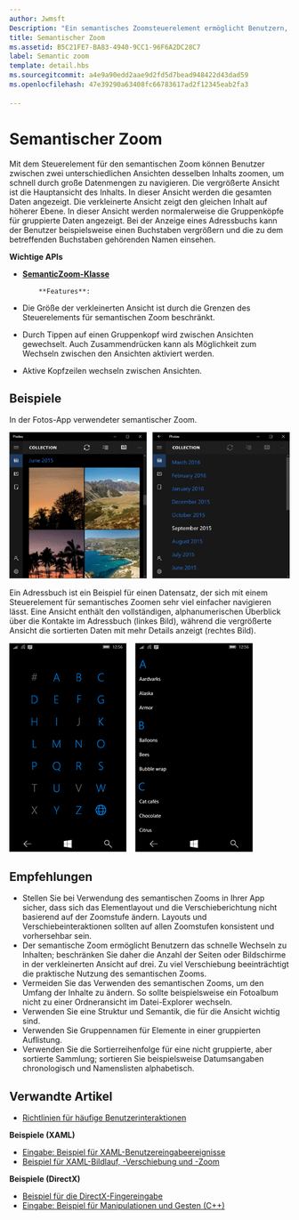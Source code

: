 ```yaml
---
author: Jwmsft
Description: "Ein semantisches Zoomsteuerelement ermöglicht Benutzern, zwischen zwei verschiedenen semantischen Ansichten des gleichen Datensatzes zu zoomen."
title: Semantischer Zoom
ms.assetid: B5C21FE7-BA83-4940-9CC1-96F6A2DC28C7
label: Semantic zoom
template: detail.hbs
ms.sourcegitcommit: a4e9a90edd2aae9d2fd5d7bead948422d43dad59
ms.openlocfilehash: 47e39290a63408fc66783617ad2f12345eab2fa3

---
```


# Semantischer Zoom



Mit dem Steuerelement für den semantischen Zoom können Benutzer zwischen zwei unterschiedlichen Ansichten desselben Inhalts zoomen, um schnell durch große Datenmengen zu navigieren. Die vergrößerte Ansicht ist die Hauptansicht des Inhalts. In dieser Ansicht werden die gesamten Daten angezeigt. Die verkleinerte Ansicht zeigt den gleichen Inhalt auf höherer Ebene. In dieser Ansicht werden normalerweise die Gruppenköpfe für gruppierte Daten angezeigt. Bei der Anzeige eines Adressbuchs kann der Benutzer beispielsweise einen Buchstaben vergrößern und die zu dem betreffenden Buchstaben gehörenden Namen einsehen. 

**Wichtige APIs**

-   [**SemanticZoom-Klasse**](https://msdn.microsoft.com/library/windows/apps/hh702601)


            **Features**:

-   Die Größe der verkleinerten Ansicht ist durch die Grenzen des Steuerelements für semantischen Zoom beschränkt.
-   Durch Tippen auf einen Gruppenkopf wird zwischen Ansichten gewechselt. Auch Zusammendrücken kann als Möglichkeit zum Wechseln zwischen den Ansichten aktiviert werden.
-   Aktive Kopfzeilen wechseln zwischen Ansichten.

## Beispiele

In der Fotos-App verwendeter semantischer Zoom.

![In der Fotos-App verwendeter semantischer Zoom](images/control-examples/semantic-zoom-photos.png)

Ein Adressbuch ist ein Beispiel für einen Datensatz, der sich mit einem Steuerelement für semantisches Zoomen sehr viel einfacher navigieren lässt. Eine Ansicht enthält den vollständigen, alphanumerischen Überblick über die Kontakte im Adressbuch (linkes Bild), während die vergrößerte Ansicht die sortierten Daten mit mehr Details anzeigt (rechtes Bild).

![Beispiel für semantischen Zoom in einer Kontaktliste](images/semanticzoom-win10.png)

## Empfehlungen

-   Stellen Sie bei Verwendung des semantischen Zooms in Ihrer App sicher, dass sich das Elementlayout und die Verschieberichtung nicht basierend auf der Zoomstufe ändern. Layouts und Verschiebeinteraktionen sollten auf allen Zoomstufen konsistent und vorhersehbar sein.
-   Der semantische Zoom ermöglicht Benutzern das schnelle Wechseln zu Inhalten; beschränken Sie daher die Anzahl der Seiten oder Bildschirme in der verkleinerten Ansicht auf drei. Zu viel Verschiebung beeinträchtigt die praktische Nutzung des semantischen Zooms.
-   Vermeiden Sie das Verwenden des semantischen Zooms, um den Umfang der Inhalte zu ändern. So sollte beispielsweise ein Fotoalbum nicht zu einer Ordneransicht im Datei-Explorer wechseln.
-   Verwenden Sie eine Struktur und Semantik, die für die Ansicht wichtig sind.
-   Verwenden Sie Gruppennamen für Elemente in einer gruppierten Auflistung.
-   Verwenden Sie die Sortierreihenfolge für eine nicht gruppierte, aber sortierte Sammlung; sortieren Sie beispielsweise Datumsangaben chronologisch und Namenslisten alphabetisch.



## Verwandte Artikel

* [Richtlinien für häufige Benutzerinteraktionen](https://dev.windows.com/design/inputs-devices)


**Beispiele (XAML)**
* [Eingabe: Beispiel für XAML-Benutzereingabeereignisse](http://go.microsoft.com/fwlink/p/?linkid=226855)
* [Beispiel für XAML-Bildlauf, -Verschiebung und -Zoom](http://go.microsoft.com/fwlink/p/?linkid=251717)

**Beispiele (DirectX)**
* [Beispiel für die DirectX-Fingereingabe](http://go.microsoft.com/fwlink/p/?LinkID=231627)
* [Eingabe: Beispiel für Manipulationen und Gesten (C++)](http://go.microsoft.com/fwlink/p/?linkid=231605)
 

 







<!--HONumber=Jun16_HO4-->


